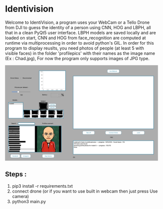 # Identivision
Welcome to IdentiVision, a program uses your WebCam or a Tello Drone from DJI to guess the identity of a person using CNN, HOG and LBPH, all that in a clean PyQt5 user interface. LBPH models are saved locally and are loaded on start, CNN and HOG from face_recognition are computed at runtime via multiprocessing in order to avoid python's GIL. 
In order for this program to display reuslts, you need photos of people (at least 5 with visible faces) in the folder 'profilepics' with their names as the image name (Ex : Chad.jpg), For now the program only supports images of JPG type.


![Image of UI](https://github.com/Marcel344/Identivision/blob/master/identivision.png)

## Steps : 

1. pip3 install -r requirements.txt
2. connect drone (or if you want to use built in webcam then just press Use camera)
3. python3 main.py
